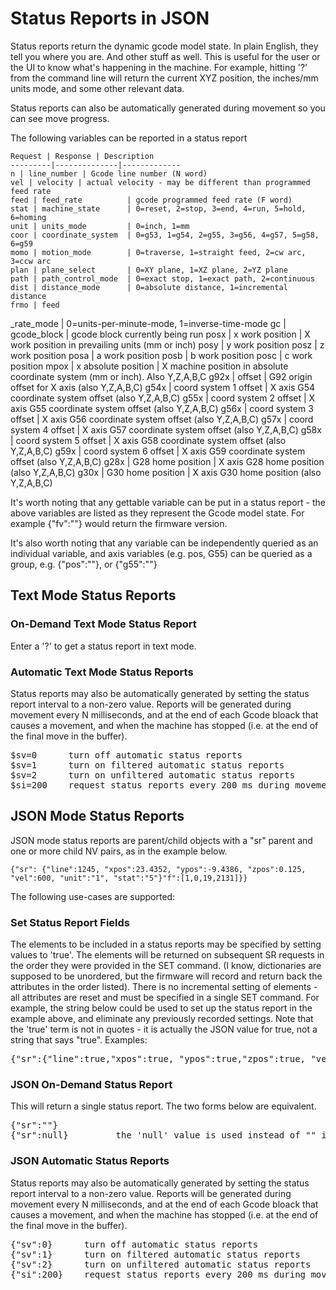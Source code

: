 # Status Reports in JSON
Status reports return the dynamic gcode model state. In plain English, they tell you where you are. And other stuff as well. This is useful for the user or the UI to know what's happening in the machine. For example, hitting '?' from the command line will return the current XYZ position, the inches/mm units mode, and some other relevant data.

Status reports can also be automatically generated during movement so you can see move progress. 

The following variables can be reported in a status report

	Request | Response | Description
	---------|--------------|-------------
	n | line_number | Gcode line number (N word)
	vel | velocity | actual velocity - may be different than programmed feed rate 
	feed | feed_rate          | gcode programmed feed rate (F word) 
	stat | machine_state      | 0=reset, 2=stop, 3=end, 4=run, 5=hold, 6=homing 
	unit | units_mode         | 0=inch, 1=mm
	coor | coordinate_system  | 0=g53, 1=g54, 2=g55, 3=g56, 4=g57, 5=g58, 6=g59
	momo | motion_mode        | 0=traverse, 1=straight feed, 2=cw arc, 3=ccw arc
	plan | plane_select       | 0=XY plane, 1=XZ plane, 2=YZ plane
	path | path_control_mode  | 0=exact stop, 1=exact path, 2=continuous
	dist | distance_mode      | 0=absolute distance, 1=incremental distance
	frmo | feed
 _rate_mode     | 0=units-per-minute-mode, 1=inverse-time-mode
	gc | gcode_block        | gcode block currently being run
	posx | x work position | X work position in prevailing units (mm or inch) 
	posy | y work position
	posz | z work position
	posa | a work position
	posb | b work position
	posc | c work position
	mpox | x absolute position | X machine position in absolute coordinate system (mm or inch). Also Y,Z,A,B,C 
	g92x | offset | G92 origin offset for X axis (also Y,Z,A,B,C)
	g54x | coord system 1 offset | X axis G54 coordinate system offset (also Y,Z,A,B,C)
	g55x | coord system 2 offset | X axis G55 coordinate system offset (also Y,Z,A,B,C)
	g56x | coord system 3 offset | X axis G56 coordinate system offset (also Y,Z,A,B,C)
	g57x | coord system 4 offset | X axis G57 coordinate system offset (also Y,Z,A,B,C)
	g58x | coord system 5 offset | X axis G58 coordinate system offset (also Y,Z,A,B,C)
	g59x | coord system 6 offset | X axis G59 coordinate system offset (also Y,Z,A,B,C)
	g28x | G28 home position | X axis G28 home position (also Y,Z,A,B,C)
	g30x | G30 home position | X axis G30 home position (also Y,Z,A,B,C)

It's worth noting that any gettable variable can be put in a status report - the above variables are listed as they represent the Gcode model state. For example {"fv":""} would return the firmware version.

It's also worth noting that any variable can be independently queried as an individual variable, and axis variables (e.g. pos, G55) can be queried as a group, e.g. {"pos":""}, or {"g55":""}

## Text Mode Status Reports
### On-Demand Text Mode Status Report
Enter a '?' to get a status report in text mode.

### Automatic Text Mode Status Reports
Status reports may also be automatically generated by setting the status report interval to a non-zero value. Reports will be generated during movement every N milliseconds, and at the end of each Gcode bloack that causes a movement, and when the machine has stopped (i.e. at the end of the final move in the buffer).
<pre>
$sv=0      turn off automatic status reports
$sv=1      turn on filtered automatic status reports
$sv=2      turn on unfiltered automatic status reports
$si=200    request status reports every 200 ms during movement
</pre> 

## JSON Mode Status Reports
JSON mode status reports are parent/child objects with a "sr" parent and one or more child NV pairs, as in the example below.<br> 

    {"sr": {"line":1245, "xpos":23.4352, "ypos":-9.4386, "zpos":0.125, "vel":600, "unit":"1", "stat":"5"}"f":[1,0,19,2131]}}

The following use-cases are supported: 

### Set Status Report Fields 
The elements to be included in a status reports may be specified by setting values to 'true'. The elements will be returned on subsequent SR requests in the order they were provided in the SET command. (I know, dictionaries are supposed to be unordered, but the firmware will record and return back the attributes in the order listed). There is no incremental setting of elements - all attributes are reset and must be specified in a single SET command. For example, the string below could be used to set up the status report in the example above, and eliminate any previously recorded settings. Note that the 'true' term is not in quotes - it is actually the JSON value for true, not a string that says "true". Examples:
<pre>
{"sr":{"line":true,"xpos":true, "ypos":true,"zpos":true, "vel":true, "unit":true, "stat":true}}
</pre> 

### JSON On-Demand Status Report
This will return a single status report. The two forms below are equivalent.
<pre>
{"sr":""}
{"sr":null}         the 'null' value is used instead of "" in this case. Either are accepted.
</pre> 

### JSON Automatic Status Reports
Status reports may also be automatically generated by setting the status report interval to a non-zero value. Reports will be generated during movement every N milliseconds, and at the end of each Gcode bloack that causes a movement, and when the machine has stopped (i.e. at the end of the final move in the buffer).
<pre>
{"sv":0}      turn off automatic status reports
{"sv":1}      turn on filtered automatic status reports
{"sv":2}      turn on unfiltered automatic status reports
{"si":200}    request status reports every 200 ms during movement
</pre> 